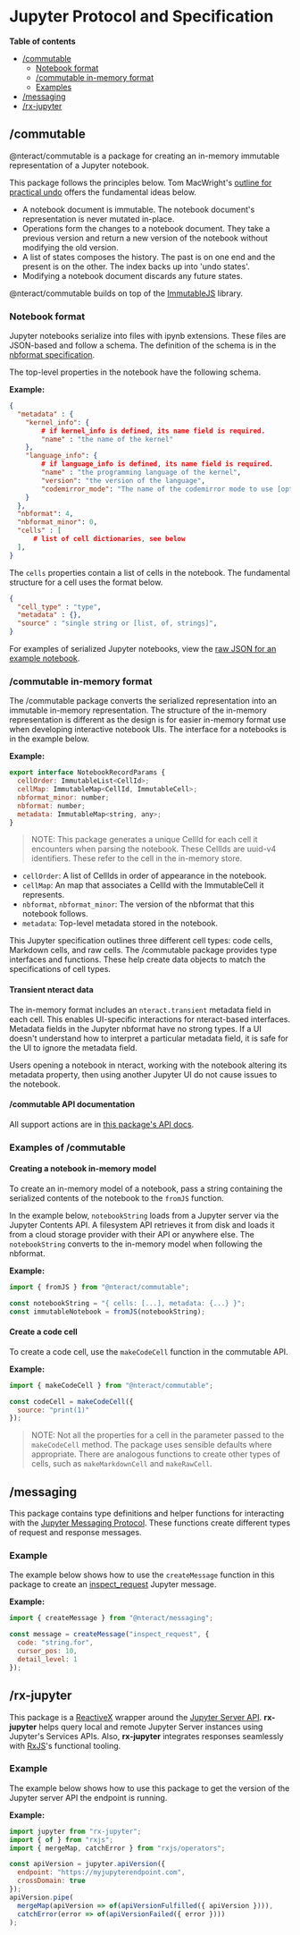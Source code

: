 # Jupyter Protocol and Specification

**Table of contents**
- [/commutable](#/commutable)
  - [Notebook format](#/Notebook-format)
  - [/commutable in-memory format](#/commutable-in-memory-format)
  - [Examples](#Examples-of-/commutable)
- [/messaging](#messaging)
- [/rx-jupyter](/rx-jupyter)

## /commutable
@nteract/commutable is a package for creating an in-memory immutable representation of a Jupyter notebook.

This package follows the principles below. Tom MacWright's [outline for practical undo](http://www.macwright.org/2015/05/18/practical-undo.html) offers the fundamental ideas below.

- A notebook document is immutable. The notebook document's representation is never mutated in-place.
- Operations form the changes to a notebook document. They take a previous version and return a new version of the notebook without modifying the old version.
- A list of states composes the history. The past is on one end and the present is on the other. The index backs up into 'undo states'.
- Modifying a notebook document discards any future states.

@nteract/commutable builds on top of the [ImmutableJS](https://immutable-js.github.io/immutable-js/) library.

### Notebook format

Jupyter notebooks serialize into files with ipynb extensions. These files are JSON-based and follow a schema. The definition of the schema is in the [nbformat specification](https://nbformat.readthedocs.io/en/latest/).

The top-level properties in the notebook have the following schema.

**Example:**

```json
{
  "metadata" : {
    "kernel_info": {
        # if kernel_info is defined, its name field is required.
        "name" : "the name of the kernel"
    },
    "language_info": {
        # if language_info is defined, its name field is required.
        "name" : "the programming language of the kernel",
        "version": "the version of the language",
        "codemirror_mode": "The name of the codemirror mode to use [optional]"
    }
  },
  "nbformat": 4,
  "nbformat_minor": 0,
  "cells" : [
      # list of cell dictionaries, see below
  ],
}
```

The `cells` properties contain a list of cells in the notebook. The fundamental structure for a cell uses the format below.

```json
{
  "cell_type" : "type",
  "metadata" : {},
  "source" : "single string or [list, of, strings]",
}
```

For examples of serialized Jupyter notebooks, view the [raw JSON for an example notebook](https://raw.githubusercontent.com/nteract/examples/master/python/intro.ipynb).

### /commutable in-memory format

The /commutable package converts the serialized representation into an immutable in-memory representation. The structure of the in-memory representation is different as the design is for easier in-memory format use when developing interactive notebook UIs. The interface for a notebooks is in the example below.

**Example:**

```js
export interface NotebookRecordParams {
  cellOrder: ImmutableList<CellId>;
  cellMap: ImmutableMap<CellId, ImmutableCell>;
  nbformat_minor: number;
  nbformat: number;
  metadata: ImmutableMap<string, any>;
}
```

> NOTE: This package generates a unique CellId for each cell it encounters when parsing the notebook. These CellIds are uuid-v4 identifiers. These refer to the cell in the in-memory store.

- `cellOrder`: A list of CellIds in order of appearance in the notebook.
- `cellMap`: An map that associates a CellId with the ImmutableCell it represents.
- `nbformat`, `nbformat_minor`: The version of the nbformat that this notebook follows.
- `metadata`: Top-level metadata stored in the notebook.

This Jupyter specification outlines three different cell types: code cells, Markdown cells, and raw cells. The /commutable package provides type interfaces and functions. These help create data objects to match the specifications of cell types.

#### Transient nteract data

The in-memory format includes an `nteract.transient` metadata field in each cell. This enables UI-specific interactions for nteract-based interfaces. Metadata fields in the Jupyter nbformat have no strong types. If a UI doesn't understand how to interpret a particular metadata field, it is safe for the UI to ignore the metadata field.

Users opening a notebook in nteract, working with the notebook altering its metadata property, then using another Jupyter UI do not cause issues to the notebook. 

#### /commutable API documentation

All support actions are in [this package's API docs](https://packages.nteract.io/modules/commutable.html).

### Examples of /commutable

#### Creating a notebook in-memory model

To create an in-memory model of a notebook, pass a string containing the serialized contents of the notebook to the `fromJS` function.

In the example below, `notebookString` loads from a Jupyter server via the Jupyter Contents API. A filesystem API retrieves it from disk and loads it from a cloud storage provider with their API or anywhere else. The `notebookString` converts to the in-memory model when following the nbformat.

**Example:**

```js
import { fromJS } from "@nteract/commutable";

const notebookString = "{ cells: [...], metadata: {...} }";
const immutableNotebook = fromJS(notebookString);
```

#### Create a code cell

To create a code cell, use the `makeCodeCell` function in the commutable API.

**Example:**

```js
import { makeCodeCell } from "@nteract/commutable";

const codeCell = makeCodeCell({
  source: "print(1)"
});
```

> NOTE: Not all the properties for a cell in the parameter passed to the `makeCodeCell` method. The package uses sensible defaults where appropriate. There are analogous functions to create other types of cells, such as `makeMarkdownCell` and `makeRawCell`.


## /messaging

This package contains type definitions and helper functions for interacting with the [Jupyter Messaging Protocol](https://jupyter-client.readthedocs.io/en/stable/messaging.html). These functions create different types of request and response messages.

### Example

The example below shows how to use the `createMessage` function in this package to create an [inspect_request](https://jupyter-client.readthedocs.io/en/stable/messaging.html#introspection) Jupyter message.

**Example:**
```javascript
import { createMessage } from "@nteract/messaging";

const message = createMessage("inspect_request", {
  code: "string.for",
  cursor_pos: 10,
  detail_level: 1
});
```

## /rx-jupyter

This package is a [ReactiveX](http://reactivex.io/) wrapper around the [Jupyter Server API](http://jupyter-api.surge.sh/). **rx-jupyter** helps query local and remote Jupyter Server instances using Jupyter's Services APIs. Also, **rx-jupyter** integrates responses seamlessly with [RxJS](https://rxjs-dev.firebaseapp.com/)'s functional tooling.

### Example

The example below shows how to use this package to get the version of the Jupyter server API the endpoint is running.

**Example:**
```javascript
import jupyter from "rx-jupyter";
import { of } from "rxjs";
import { mergeMap, catchError } from "rxjs/operators";

const apiVersion = jupyter.apiVersion({
  endpoint: "https://myjupyterendpoint.com",
  crossDomain: true
});
apiVersion.pipe(
  mergeMap(apiVersion => of(apiVersionFulfilled({ apiVersion }))),
  catchError(error => of(apiVersionFailed({ error })))
);
```
